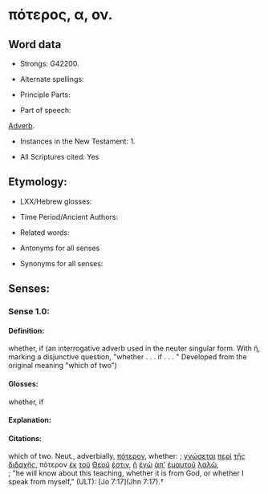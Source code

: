 # πότερος, α, ον.

<!-- Status: S2=NeedsReview -->
<!-- Lexica used for edits: BDAG, FFM, LN, A-S -->

## Word data

* Strongs: G42200.

* Alternate spellings:



* Principle Parts: 


* Part of speech: 

[Adverb](http://ugg.readthedocs.io/en/latest/adverb.html).

* Instances in the New Testament: 1.

* All Scriptures cited: Yes

## Etymology: 


* LXX/Hebrew glosses: 


* Time Period/Ancient Authors: 


* Related words: 

* Antonyms for all senses

* Synonyms for all senses: 


## Senses: 


### Sense  1.0: 

#### Definition: 

whether, if (an interrogative adverb used in the neuter singular form.  With ἤ, marking a disjunctive question, "whether . . . if . . . "  Developed from the original meaning "which of two")

#### Glosses: 

whether, if

#### Explanation: 


#### Citations: 

which of two. Neut., adverbially, [πότερον](), whether: 
; [γνώσεται](../G10970/01.md) [περὶ](../G40120/01.md) [τῆς](../G35880/01.md) [διδαχῆς](../G13220/01.md), πότερον [ἐκ](../G15370/01.md) [τοῦ](../G35880/01.md) [Θεοῦ](../G23160/01.md) [ἐστιν](../G15100/01.md), [ἢ](../G22280/01.md) [ἐγὼ](../G14730/01.md) [ἀπ'](../G05750/01.md) [ἐμαυτοῦ](../G16830/01.md) [λαλῶ](../G29800/01.md),  
; "he will know about this teaching, whether it is from God, or whether I speak from myself," (ULT): 
[Jo 7:17](Jhn 7:17).†